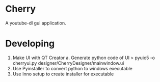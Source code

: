 # Cherry
A youtube-dl gui application.

# Developing
1. Make UI with QT Creator
    a. Generate python code of UI
        > pyuic5 -o cherryui.py designer/CherryDesigner/mainwindow.ui
2. Use Pyinstaller to convert python to windows executable
3. Use Inno setup to create installer for executable